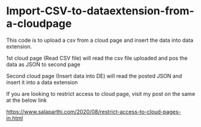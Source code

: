 # Import-CSV-to-dataextension-from-a-cloudpage

This code is to upload a csv from a cloud page and insert the data into data extension.

1st cloud page (Read CSV file) will read the csv file uploaded and pos the data as JSON to second page

Second cloud page (Insert data into DE) will read the posted JSON and insert it into a data extension

If you are looking to restrict access to cloud page, visit my post on the same at the below link

https://www.salaparthi.com/2020/08/restrict-access-to-cloud-pages-in.html

